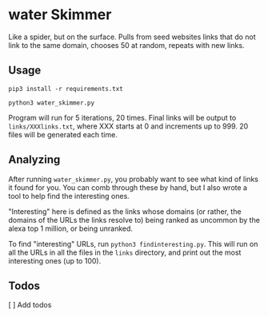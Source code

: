 # water Skimmer
Like a spider, but on the surface. Pulls from seed websites links  that do not link to the same domain, chooses 50 at random, repeats with new links.


## Usage
`pip3 install -r requirements.txt`

`python3 water_skimmer.py`

Program will run for 5 iterations, 20 times. Final links will be output to `links/XXXlinks.txt`, where XXX starts at 0 and increments up to 999. 20 files will be generated each time.

## Analyzing
After running `water_skimmer.py`, you probably want to see what kind of links it found for you. You can comb through these by hand, but I also wrote a tool to help find the interesting ones.

"Interesting" here is defined as the links whose domains (or rather, the domains of the URLs the links resolve to) being ranked as uncommon by the alexa top 1 million, or being unranked.

To find "interesting" URLs, run `python3 findinteresting.py`. This will run on all the URLs in all the files in the `links` directory, and print out the most interesting ones (up to 100).

## Todos
[ ] Add todos
